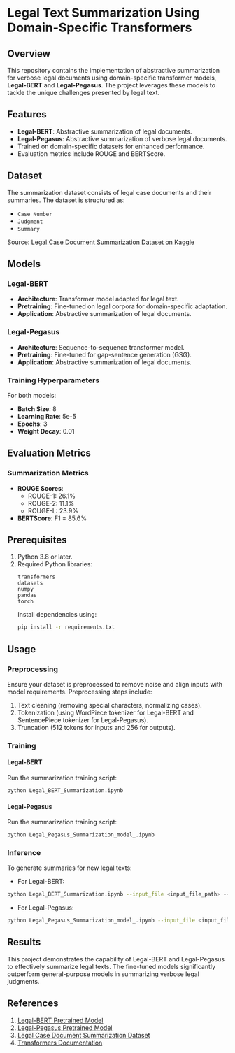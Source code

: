 # Legal Text Summarization Using Domain-Specific Transformers

## Overview

This repository contains the implementation of abstractive summarization for verbose legal documents using domain-specific transformer models, **Legal-BERT** and **Legal-Pegasus**. The project leverages these models to tackle the unique challenges presented by legal text.

## Features
- **Legal-BERT**: Abstractive summarization of legal documents.
- **Legal-Pegasus**: Abstractive summarization of verbose legal documents.
- Trained on domain-specific datasets for enhanced performance.
- Evaluation metrics include ROUGE and BERTScore.

## Dataset

The summarization dataset consists of legal case documents and their summaries. The dataset is structured as:
- `Case Number`
- `Judgment`
- `Summary`

Source: [Legal Case Document Summarization Dataset on Kaggle](https://www.kaggle.com/datasets/kageneko/legal-case-document-summarization)

## Models

### Legal-BERT
- **Architecture**: Transformer model adapted for legal text.
- **Pretraining**: Fine-tuned on legal corpora for domain-specific adaptation.
- **Application**: Abstractive summarization of legal documents.

### Legal-Pegasus
- **Architecture**: Sequence-to-sequence transformer model.
- **Pretraining**: Fine-tuned for gap-sentence generation (GSG).
- **Application**: Abstractive summarization of legal documents.

### Training Hyperparameters
For both models:
- **Batch Size**: 8
- **Learning Rate**: 5e-5
- **Epochs**: 3
- **Weight Decay**: 0.01

## Evaluation Metrics

### Summarization Metrics
- **ROUGE Scores**:
  - ROUGE-1: 26.1%
  - ROUGE-2: 11.1%
  - ROUGE-L: 23.9%
- **BERTScore**: F1 = 85.6%

## Prerequisites
1. Python 3.8 or later.
2. Required Python libraries:
   ```
   transformers
   datasets
   numpy
   pandas
   torch
   ```
   Install dependencies using:
   ```bash
   pip install -r requirements.txt
   ```

## Usage
### Preprocessing
Ensure your dataset is preprocessed to remove noise and align inputs with model requirements. Preprocessing steps include:
1. Text cleaning (removing special characters, normalizing cases).
2. Tokenization (using WordPiece tokenizer for Legal-BERT and SentencePiece tokenizer for Legal-Pegasus).
3. Truncation (512 tokens for inputs and 256 for outputs).

### Training
#### Legal-BERT
Run the summarization training script:
```bash
python Legal_BERT_Summarization.ipynb
```

#### Legal-Pegasus
Run the summarization training script:
```bash
python Legal_Pegasus_Summarization_model_.ipynb
```

### Inference
To generate summaries for new legal texts:
- For Legal-BERT:
```bash
python Legal_BERT_Summarization.ipynb --input_file <input_file_path> --output_file <output_file_path>
```
- For Legal-Pegasus:
```bash
python Legal_Pegasus_Summarization_model_.ipynb --input_file <input_file_path> --output_file <output_file_path>
```

## Results
This project demonstrates the capability of Legal-BERT and Legal-Pegasus to effectively summarize legal texts. The fine-tuned models significantly outperform general-purpose models in summarizing verbose legal judgments.

## References
1. [Legal-BERT Pretrained Model](https://huggingface.co/nlpaueb/legal-bert-base-uncased)
2. [Legal-Pegasus Pretrained Model](https://huggingface.co/nsi319/legal-pegasus)
3. [Legal Case Document Summarization Dataset](https://www.kaggle.com/datasets/kageneko/legal-case-document-summarization)
4. [Transformers Documentation](https://huggingface.co/transformers/)
